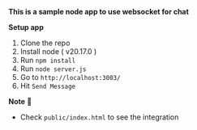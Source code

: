 **This is a sample node app to use websocket for chat**

**Setup app**
1. Clone the repo
2. Install node ( v20.17.0 )
3. Run `npm install`
4. Run `node server.js`
5. Go to `http://localhost:3003/`
6. Hit `Send Message`

**Note**
 :information_desk_person:
- Check `public/index.html` to see the integration

